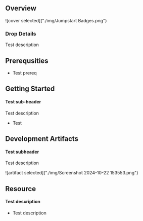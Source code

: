 
## Overview

![cover selected]("./img/Jumpstart Badges.png")

### Drop Details
Test description

## Prerequsities

- Test prereq 



      

## Getting Started
#### Test sub-header
Test description
- Test 

## Development Artifacts
#### Test subheader
Test description


![artifact selected]("./img/Screenshot 2024-10-22 153553.png")

## Resource
#### Test description
- Test description
